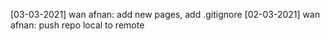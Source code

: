 [03-03-2021]
wan afnan: add new pages, add .gitignore
[02-03-2021]
wan afnan: push repo local to remote